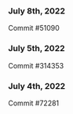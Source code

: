 ### July 8th, 2022

Commit #51090

### July 5th, 2022

Commit #314353


### July 4th, 2022

Commit #72281
